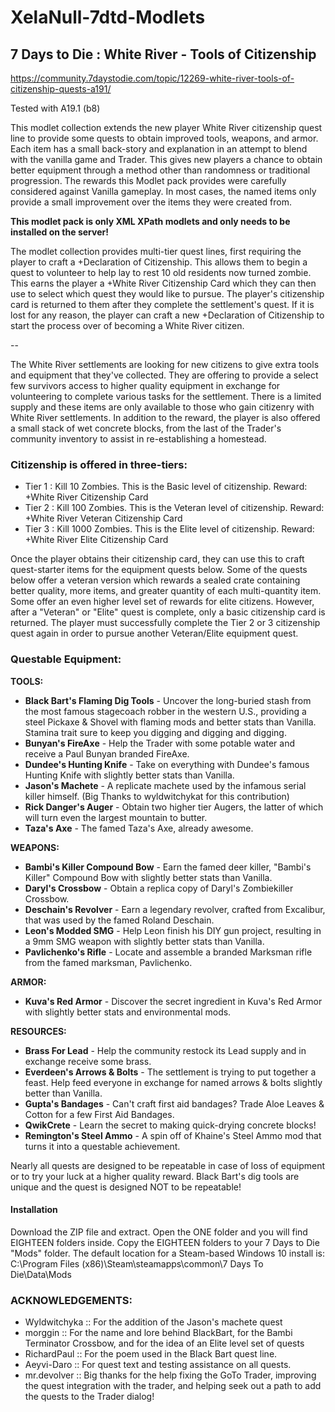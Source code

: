 # XelaNull-7dtd-Modlets

## 7 Days to Die : White River - Tools of Citizenship

<https://community.7daystodie.com/topic/12269-white-river-tools-of-citizenship-quests-a191/>

Tested with A19.1 (b8)

This modlet collection extends the new player White River citizenship quest line to provide some quests to obtain improved tools, weapons, and armor. Each item has a small back-story and explanation in an attempt to blend with the vanilla game and Trader. This gives new players a chance to obtain better equipment through a method other than randomness or traditional progression. The rewards this Modlet pack provides were carefully considered against Vanilla gameplay. In most cases, the named items only provide a small improvement over the items they were created from.

**This modlet pack is only XML XPath modlets and only needs to be installed on the server!**

The modlet collection provides multi-tier quest lines, first requiring the player to craft a +Declaration of Citizenship. This allows them to begin a quest to volunteer to help lay to rest 10 old residents now turned zombie. This earns the player a +White River Citizenship Card which they can then use to select which quest they would like to pursue. The player's citizenship card is returned to them after they complete the settlement's quest. If it is lost for any reason, the player can craft a new +Declaration of Citizenship to start the process over of becoming a White River citizen.

--

The White River settlements are looking for new citizens to give extra tools and equipment that they've collected. They are offering to provide a select few survivors access to higher quality equipment in exchange for volunteering to complete various tasks for the settlement. There is a limited supply and these items are only available to those who gain citizenry with White River settlements. In addition to the reward, the player is also offered a small stack of wet concrete blocks, from the last of the Trader's community inventory to assist in re-establishing a homestead.

### Citizenship is offered in three-tiers:

- Tier 1 : Kill 10 Zombies. This is the Basic level of citizenship. Reward: +White River Citizenship Card
- Tier 2 : Kill 100 Zombies. This is the Veteran level of citizenship. Reward: +White River Veteran Citizenship Card
- Tier 3 : Kill 1000 Zombies. This is the Elite level of citizenship. Reward: +White River Elite Citizenship Card

Once the player obtains their citizenship card, they can use this to craft quest-starter items for the equipment quests below. Some of the quests below offer a veteran version which rewards a sealed crate containing better quality, more items, and greater quantity of each multi-quantity item. Some offer an even higher level set of rewards for elite citizens. However, after a "Veteran" or "Elite" quest is complete, only a basic citizenship card is returned. The player must successfully complete the Tier 2 or 3 citizenship quest again in order to pursue another Veteran/Elite equipment quest.

### Questable Equipment:

**TOOLS:**

- **Black Bart's Flaming Dig Tools** - Uncover the long-buried stash from the most famous stagecoach robber in the western U.S., providing a steel Pickaxe & Shovel with flaming mods and better stats than Vanilla. Stamina trait sure to keep you digging and digging and digging.
- **Bunyan's FireAxe** - Help the Trader with some potable water and receive a Paul Bunyan branded FireAxe.
- **Dundee's Hunting Knife** - Take on everything with Dundee's famous Hunting Knife with slightly better stats than Vanilla.
- **Jason's Machete** - A replicate machete used by the infamous serial killer himself. (Big Thanks to wyldwitchykat for this contribution)
- **Rick Danger's Auger** - Obtain two higher tier Augers, the latter of which will turn even the largest mountain to butter.
- **Taza's Axe** - The famed Taza's Axe, already awesome.

**WEAPONS:**

- **Bambi's Killer Compound Bow** - Earn the famed deer killer, "Bambi's Killer" Compound Bow with slightly better stats than Vanilla.
- **Daryl's Crossbow** - Obtain a replica copy of Daryl's Zombiekiller Crossbow.
- **Deschain's Revolver** - Earn a legendary revolver, crafted from Excalibur, that was used by the famed Roland Deschain.
- **Leon's Modded SMG** - Help Leon finish his DIY gun project, resulting in a 9mm SMG weapon with slightly better stats than Vanilla.
- **Pavlichenko's Rifle** - Locate and assemble a branded Marksman rifle from the famed marksman, Pavlichenko.

**ARMOR:**

- **Kuva's Red Armor** - Discover the secret ingredient in Kuva's Red Armor with slightly better stats and environmental mods.

**RESOURCES:**

- **Brass For Lead** - Help the community restock its Lead supply and in exchange receive some brass.
- **Everdeen's Arrows & Bolts** - The settlement is trying to put together a feast. Help feed everyone in exchange for named arrows & bolts slightly better than Vanilla.
- **Gupta's Bandages** - Can't craft first aid bandages? Trade Aloe Leaves & Cotton for a few First Aid Bandages.
- **QwikCrete** - Learn the secret to making quick-drying concrete blocks!
- **Remington's Steel Ammo** - A spin off of Khaine's Steel Ammo mod that turns it into a questable achievement.

Nearly all quests are designed to be repeatable in case of loss of equipment or to try your luck at a higher quality reward. Black Bart's dig tools are unique and the quest is designed NOT to be repeatable!

#### Installation

Download the ZIP file and extract. Open the ONE folder and you will find EIGHTEEN folders inside. Copy the EIGHTEEN folders to your 7 Days to Die "Mods" folder. The default location for a Steam-based Windows 10 install is: C:\Program Files (x86)\Steam\steamapps\common\7 Days To Die\Data\Mods

### ACKNOWLEDGEMENTS:

- Wyldwitchyka :: For the addition of the Jason's machete quest
- morggin :: For the name and lore behind BlackBart, for the Bambi Terminator Crossbow, and for the idea of an Elite level set of quests
- RichardPaul :: For the poem used in the Black Bart quest line.
- Aeyvi-Daro :: For quest text and testing assistance on all quests.
- mr.devolver :: Big thanks for the help fixing the GoTo Trader, improving the quest integration with the trader, and helping seek out a path to add the quests to the Trader dialog!
